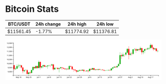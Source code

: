 # Bitcoin Stats

BTC/USDT|24h change|24h high|24h low|
|---|---|---|---|
|$11561.45|-1.77%|$11774.92|$11376.81|

<img src="./chart.svg">
